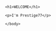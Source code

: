 <!DOCTYPE html>
<html>
    <body>

    <h1>WELCOME</h1>

    <p>I'm Prestige77</p>

    </body>
</html>

<!---
Prestige77/Prestige77 is a ✨ special ✨ repository because its `README.md` (this file) appears on your GitHub profile.
You can click the Preview link to take a look at your changes.
--->

